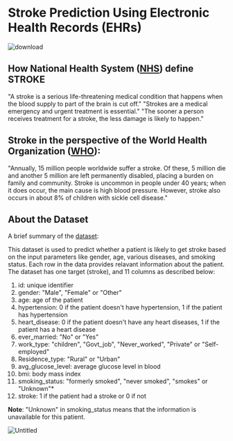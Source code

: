 # Stroke Prediction Using Electronic Health Records (EHRs)

![download](https://github.com/OmarAlkousa/Stroke-Prediction-Using-Electronic-Health-Records/assets/64659365/d29c2033-6390-426b-aa74-b2f3cf98fb41)

## How National Health System ([NHS](https://www.nhs.uk/conditions/stroke/#:~:text=A%20stroke%20is%20a%20serious,damage%20is%20likely%20to%20happen.)) define STROKE
"A stroke is a serious life-threatening medical condition that happens when the blood supply to part of the brain is cut off."
"Strokes are a medical emergency and urgent treatment is essential."
"The sooner a person receives treatment for a stroke, the less damage is likely to happen."
## Stroke in the perspective of the World Health Organization ([WHO](http://www.emro.who.int/health-topics/stroke-cerebrovascular-accident/index.html)):
"Annually, 15 million people worldwide suffer a stroke. Of these, 5 million die and another 5 million are left permanently disabled, placing a burden on family and community. Stroke is uncommon in people under 40 years; when it does occur, the main cause is high blood pressure. However, stroke also occurs in about 8% of children with sickle cell disease."

## About the Dataset
A brief summary of the [dataset](https://www.kaggle.com/datasets/fedesoriano/stroke-prediction-dataset):

This dataset is used to predict whether a patient is likely to get stroke based on the input parameters like gender, age, various diseases, and smoking status. Each row in the data provides relavant information about the patient. The dataset has one target (stroke), and 11 columns as described below:



1.   id: unique identifier
2.   gender: "Male", "Female" or "Other"
3.   age: age of the patient
4.   hypertension: 0 if the patient doesn't have hypertension, 1 if the patient has hypertension
5.   heart_disease: 0 if the patient doesn't have any heart diseases, 1 if the patient has a heart disease
6.   ever_married: "No" or "Yes"
7.   work_type: "children", "Govt_job", "Never_worked", "Private" or "Self-employed"
8.   Residence_type: "Rural" or "Urban"
9.   avg_glucose_level: average glucose level in blood
10.  bmi: body mass index
11.  smoking_status: "formerly smoked", "never smoked", "smokes" or "Unknown"*
12.  stroke: 1 if the patient had a stroke or 0 if not

**Note**: "Unknown" in smoking_status means that the information is unavailable for this patient.

![Untitled](https://github.com/OmarAlkousa/Stroke-Prediction-Using-Electronic-Health-Records/assets/64659365/991e9e17-1273-4e95-8737-4ce51221b99a)

